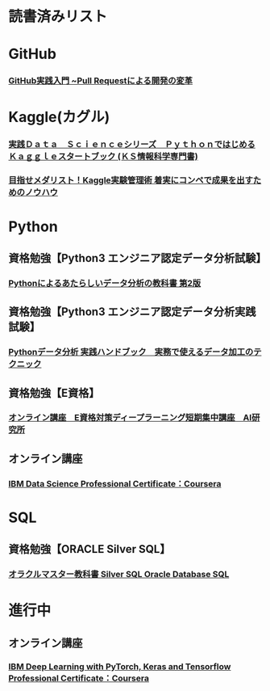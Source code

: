 # 読書済みリスト

# GitHub
### [GitHub実践入門 ~Pull Requestによる開発の変革](https://www.amazon.co.jp/GitHub%E5%AE%9F%E8%B7%B5%E5%85%A5%E9%96%80-Pull-Request%E3%81%AB%E3%82%88%E3%82%8B%E9%96%8B%E7%99%BA%E3%81%AE%E5%A4%89%E9%9D%A9-PRESS-plus/dp/477416366X/ref=sr_1_8?__mk_ja_JP=%E3%82%AB%E3%82%BF%E3%82%AB%E3%83%8A&crid=3DB2U7DDD4F5U&dib=eyJ2IjoiMSJ9.ROWTlSVppmflLpXvrlX3ILzqydAlVJThGDYGEeISvB3V73okFqT3drDaBHxSJaZNYSGh5gqq0i7P6diPItr0zl1-67seSKLXHn65WQbG-eWpiJHUCOZTL1AAJn6fYQ4LDuC-3qq66ajSVmXfgjyhbr6ZtfspM4_V6u7syYh5Svps00LaIZrk8pAbHH66vFlVnSGtuM68gcF-6k00dPaJtQXl4VSj2dphwDX7APBkXbJtphKvYGO1N5R5-AXbY7StuctBnK7Ma5wBUonPXe8lrs42UY-CzV8O6aXEJHUBcpg.1LgVEJwDlwp1GpbWbF8_Xd2gWxmxlgpub2Yz6kBtKZQ&dib_tag=se&keywords=github&qid=1746015360&sprefix=github%2Caps%2C180&sr=8-8)

# Kaggle(カグル)  
### [実践Ｄａｔａ　Ｓｃｉｅｎｃｅシリーズ　ＰｙｔｈｏｎではじめるＫａｇｇｌｅスタートブック (ＫＳ情報科学専門書)](https://www.amazon.co.jp/%E5%AE%9F%E8%B7%B5%EF%BC%A4%EF%BD%81%EF%BD%94%EF%BD%81-%EF%BC%B3%EF%BD%83%EF%BD%89%EF%BD%85%EF%BD%8E%EF%BD%83%EF%BD%85%E3%82%B7%E3%83%AA%E3%83%BC%E3%82%BA-%EF%BC%B0%EF%BD%99%EF%BD%94%EF%BD%88%EF%BD%8F%EF%BD%8E%E3%81%A7%E3%81%AF%E3%81%98%E3%82%81%E3%82%8B%EF%BC%AB%EF%BD%81%EF%BD%87%EF%BD%87%EF%BD%8C%EF%BD%85%E3%82%B9%E3%82%BF%E3%83%BC%E3%83%88%E3%83%96%E3%83%83%E3%82%AF-%EF%BC%AB%EF%BC%B3%E6%83%85%E5%A0%B1%E7%A7%91%E5%AD%A6%E5%B0%82%E9%96%80%E6%9B%B8-%E7%9F%B3%E5%8E%9F%E7%A5%A5%E5%A4%AA%E9%83%8E-ebook/dp/B088R992TJ/ref=sr_1_3?dib=eyJ2IjoiMSJ9.hbEo4c64KPhjccyWnr6Nf7gnP8yxCiZzvT0NxYqPJr-S2UJd7Huf9kTm3-DIpzjp6goJ8bSfNzFRtWMCwBIyTKijmX1xFl-XfEZx3qM0pOACwCXXuS1PibuW3eiyUluqK7fAMohMkD3qoaxwBb7d51Bl9AbhS_AR1WxlWePjPPyUz_mqUbSHzMnoI122e-uSmAxlgo-E5TClHVxNekMkX634hulKgoallkACdVS3yBi6-_318b4YBn2tqzFpslTY4aru5v--CL9L7PG2gqSbYzJCbulRj9tLrApq7VkRR28.69vafqQeRsKAsRZh9OBNNffWT_WaWIs1zWStnH-LXLs&dib_tag=se&keywords=kaggle&qid=1746014798&sr=8-3)
### [目指せメダリスト！Kaggle実験管理術 着実にコンペで成果を出すためのノウハウ](https://www.amazon.co.jp/%E7%9B%AE%E6%8C%87%E3%81%9B%E3%83%A1%E3%83%80%E3%83%AA%E3%82%B9%E3%83%88%EF%BC%81Kaggle%E5%AE%9F%E9%A8%93%E7%AE%A1%E7%90%86%E8%A1%93-%E7%9D%80%E5%AE%9F%E3%81%AB%E3%82%B3%E3%83%B3%E3%83%9A%E3%81%A7%E6%88%90%E6%9E%9C%E3%82%92%E5%87%BA%E3%81%99%E3%81%9F%E3%82%81%E3%81%AE%E3%83%8E%E3%82%A6%E3%83%8F%E3%82%A6-%E9%AB%99%E6%A9%8B-%E6%AD%A3%E6%86%B2/dp/4798187453/ref=sr_1_7?dib=eyJ2IjoiMSJ9.hbEo4c64KPhjccyWnr6Nf7gnP8yxCiZzvT0NxYqPJr-S2UJd7Huf9kTm3-DIpzjp6goJ8bSfNzFRtWMCwBIyTKijmX1xFl-XfEZx3qM0pOACwCXXuS1PibuW3eiyUluqK7fAMohMkD3qoaxwBb7d51Bl9AbhS_AR1WxlWePjPPyUz_mqUbSHzMnoI122e-uSmAxlgo-E5TClHVxNekMkX634hulKgoallkACdVS3yBi6-_318b4YBn2tqzFpslTY4aru5v--CL9L7PG2gqSbYzJCbulRj9tLrApq7VkRR28.69vafqQeRsKAsRZh9OBNNffWT_WaWIs1zWStnH-LXLs&dib_tag=se&keywords=kaggle&qid=1746014798&sr=8-7)

# Python
## 資格勉強【Python3 エンジニア認定データ分析試験】
### [Pythonによるあたらしいデータ分析の教科書 第2版](https://www.amazon.co.jp/Python%E3%81%AB%E3%82%88%E3%82%8B%E3%81%82%E3%81%9F%E3%82%89%E3%81%97%E3%81%84%E3%83%87%E3%83%BC%E3%82%BF%E5%88%86%E6%9E%90%E3%81%AE%E6%95%99%E7%A7%91%E6%9B%B8-%E7%AC%AC2%E7%89%88-%E5%AF%BA%E7%94%B0-%E5%AD%A6-ebook/dp/B0BF4KL9Y6/ref=sr_1_4?__mk_ja_JP=%E3%82%AB%E3%82%BF%E3%82%AB%E3%83%8A&crid=1P6OKJSVPLZBT&dib=eyJ2IjoiMSJ9.zau9E6AakmG8KYjr-9gWaDtqVNbCfJIv6eyhABOJR6do4T9PVfWBOcgIn0QRtT7wqm8Ud97xvzKLzuwBK35WRnSRhhiqoLGXUPhH3eclTnmz_WtyULPbSo2IgI9yAEXRrpEnqyMv-Ij26-i8otIpVnDIyH6MU1-jLtS7uNQz-QkR1b2iXP9q0sIvvgk02QtqYoy3Du2KiZ0UaglE8it4ugwcqDEcciZrrxCABX0uGug.7eEcRTvh5SmVhWnNBPBR0EmB8jVhbr18BONtSO9Ocz0&dib_tag=se&keywords=python+%E3%83%87%E3%83%BC%E3%82%BF%E5%88%86%E6%9E%90&qid=1746704622&s=books&sprefix=python%E3%83%87%E3%83%BC%E3%82%BF%E5%88%86%E6%9E%90%2Cstripbooks%2C182&sr=1-4)
## 資格勉強【Python3 エンジニア認定データ分析実践試験】
### [Pythonデータ分析 実践ハンドブック　実務で使えるデータ加工のテクニック](https://www.amazon.co.jp/Python%E3%83%87%E3%83%BC%E3%82%BF%E5%88%86%E6%9E%90-%E5%AE%9F%E8%B7%B5%E3%83%8F%E3%83%B3%E3%83%89%E3%83%96%E3%83%83%E3%82%AF-%E5%AE%9F%E5%8B%99%E3%81%A7%E4%BD%BF%E3%81%88%E3%82%8B%E3%83%87%E3%83%BC%E3%82%BF%E5%8A%A0%E5%B7%A5%E3%81%AE%E3%83%86%E3%82%AF%E3%83%8B%E3%83%83%E3%82%AF-%E5%AF%BA%E7%94%B0-%E5%AD%A6/dp/4295017744/ref=sr_1_8?__mk_ja_JP=%E3%82%AB%E3%82%BF%E3%82%AB%E3%83%8A&crid=1P6OKJSVPLZBT&dib=eyJ2IjoiMSJ9.zau9E6AakmG8KYjr-9gWaDtqVNbCfJIv6eyhABOJR6do4T9PVfWBOcgIn0QRtT7wqm8Ud97xvzKLzuwBK35WRnSRhhiqoLGXUPhH3eclTnmz_WtyULPbSo2IgI9yAEXRrpEnqyMv-Ij26-i8otIpVnDIyH6MU1-jLtS7uNQz-QkR1b2iXP9q0sIvvgk02QtqYoy3Du2KiZ0UaglE8it4ugwcqDEcciZrrxCABX0uGug.7eEcRTvh5SmVhWnNBPBR0EmB8jVhbr18BONtSO9Ocz0&dib_tag=se&keywords=python+%E3%83%87%E3%83%BC%E3%82%BF%E5%88%86%E6%9E%90&qid=1746704622&s=books&sprefix=python%E3%83%87%E3%83%BC%E3%82%BF%E5%88%86%E6%9E%90%2Cstripbooks%2C182&sr=1-8)
## 資格勉強【E資格】
### [オンライン講座　E資格対策ディープラーニング短期集中講座　AI研究所](https://ai-kenkyujo.com/ai-e-shikaku/)
## オンライン講座
### [IBM Data Science Professional Certificate：Coursera](https://www.coursera.org/professional-certificates/ibm-data-science)

# SQL
## 資格勉強【ORACLE Silver SQL】
### [オラクルマスター教科書 Silver SQL Oracle Database SQL](https://www.amazon.co.jp/%E3%82%AA%E3%83%A9%E3%82%AF%E3%83%AB%E3%83%9E%E3%82%B9%E3%82%BF%E3%83%BC%E6%95%99%E7%A7%91%E6%9B%B8-Silver-SQL-Oracle-Database/dp/4798172367/ref=sr_1_1?__mk_ja_JP=%E3%82%AB%E3%82%BF%E3%82%AB%E3%83%8A&crid=31ZIHXLTNPOJ&dib=eyJ2IjoiMSJ9.ppERzau89lxXIJNzzZP_ntKA3eAqE8FbJ9L6rmYfj8oFALxx7A9ZoecEqzRJ6fm_ybtPzNmMeV1CyMrADMMqm3qfw3sj3-dEUB4uozpEccNm8_JTvqbWyqNSaVyhtY3qpm4pE-sWELStXssv-wCvudRJiUn86JN5p4aevErVo-I3F8is_4Td0A0aI1jD7WUs.oALZmTVou12IjIO7d3q-quzPq6N4DIMDXJzLuLcEG-E&dib_tag=se&keywords=Silver+SQL&qid=1746704906&s=books&sprefix=silver+sql%2Cstripbooks%2C172&sr=1-1)

# 進行中
## オンライン講座
### [IBM Deep Learning with PyTorch, Keras and Tensorflow Professional Certificate：Coursera](https://www.coursera.org/professional-certificates/ibm-deep-learning-with-pytorch-keras-tensorflow)
